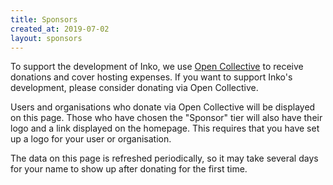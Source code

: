 ```yaml
---
title: Sponsors
created_at: 2019-07-02
layout: sponsors
---
```

<!-- vale off -->

To support the development of Inko, we use [Open
Collective](https://opencollective.com) to receive donations and cover hosting
expenses. If you want to support Inko's development, please consider donating
via Open Collective.

Users and organisations who donate via Open Collective will be displayed on this
page. Those who have chosen the "Sponsor" tier will also have their logo and a
link displayed on the homepage. This requires that you have set up a logo for
your user or organisation.

The data on this page is refreshed periodically, so it may take several days for
your name to show up after donating for the first time.
